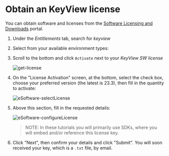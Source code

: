 # Obtain an KeyView license

You can obtain software and licenses from the [Software Licensing and Downloads](https://sld.microfocus.com/mysoftware/index) portal.

1. Under the *Entitlements* tab, search for *keyview*
1. Select from your available environment types:
1. Scroll to the bottom and click `Activate` next to your *KeyView SW license*

    ![get-license](./figs/get-license-keyview.png)
 
1. On the "License Activation" screen, at the bottom, select the check box, choose your preferred version (the latest is 23.3), then fill in the quantity to activate:

   ![eSoftware-selectLicense](./figs/eSoftware-selectLicense-keyview.png)

1. Above this section, fill in the requested details:

   ![eSoftware-configureLicense](./figs/eSoftware-configureLicense-keyview.png)

    > NOTE: In these tutorials you will primarily use SDKs, where you will embed and/or reference this license key.

1. Click "Next", then confirm your details and click "Submit".  You will soon received your key, which is a `.txt` file, by email.
